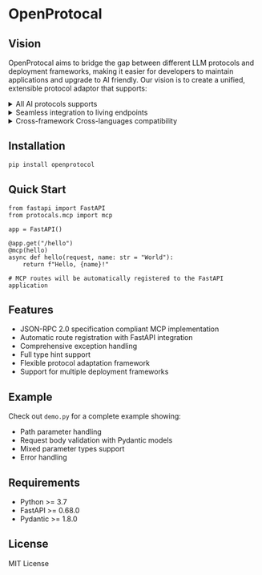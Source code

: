 # OpenProtocal

## Vision

OpenProtocal aims to bridge the gap between different LLM protocols and deployment frameworks, making it easier for developers to maintain applications and upgrade to AI friendly. Our vision is to create a unified, extensible protocol adaptor that supports:

<details>
<summary>All AI protocols supports</summary>

- Support for all AI interface protocols and forward auto-upgrading
- Compatible for clis-native authentication mechanism
</details>

<details>
<summary>Seamless integration to living endpoints</summary>

- Fast and elegant intergration
- Zero-downtime integration with existing services
- Plug-and-play endpoint configuration
- Automatic error adapting and retry mechanisms
- Automatic schema validation and correction
- Automated protocol switching implicitly as responding
</details>

<details>
<summary>Cross-framework Cross-languages compatibility</summary>

- Language-agnostic implementation
- Deploy Framework independent design without AST changes
- Consistent API experience across ternimal types
- Map-reducable data structures for minitoring and natural language summarization
</details>

## Installation

```bash
pip install openprotocol
```

## Quick Start

```pythoo
from fastapi import FastAPI
from protocals.mcp import mcp

app = FastAPI()

@app.get("/hello")
@mcp(hello)
async def hello(request, name: str = "World"):
    return f"Hello, {name}!"

# MCP routes will be automatically registered to the FastAPI application
```

## Features

- JSON-RPC 2.0 specification compliant MCP implementation
- Automatic route registration with FastAPI integration
- Comprehensive exception handling
- Full type hint support
- Flexible protocol adaptation framework
- Support for multiple deployment frameworks

## Example

Check out `demo.py` for a complete example showing:
- Path parameter handling
- Request body validation with Pydantic models
- Mixed parameter types support
- Error handling

## Requirements

- Python >= 3.7
- FastAPI >= 0.68.0
- Pydantic >= 1.8.0

## License

MIT License